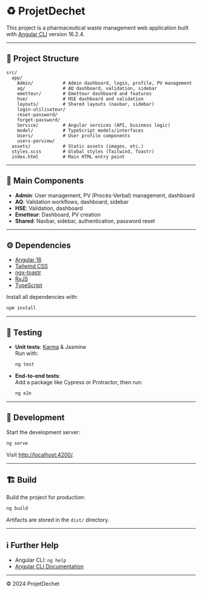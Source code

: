 # ♻️ ProjetDechet

This project is a pharmaceutical waste management web application built with [Angular CLI](https://github.com/angular/angular-cli) version 16.2.4.

---

## 📁 Project Structure

```
src/
  app/
    Admin/           # Admin dashboard, login, profile, PV management
    aq/              # AQ dashboard, validation, sidebar
    emetteur/        # Emetteur dashboard and features
    hse/             # HSE dashboard and validation
    layouts/         # Shared layouts (navbar, sidebar)
    login-utilisateur/
    reset-password/
    forget-password/
    Service/         # Angular services (API, business logic)
    model/           # TypeScript models/interfaces
    Users/           # User profile components
    users-perview/
  assets/            # Static assets (images, etc.)
  styles.scss        # Global styles (Tailwind, Toastr)
  index.html         # Main HTML entry point
```

---

## 🧩 Main Components

- **Admin**: User management, PV (Procès-Verbal) management, dashboard
- **AQ**: Validation workflows, dashboard, sidebar
- **HSE**: Validation, dashboard
- **Emetteur**: Dashboard, PV creation
- **Shared**: Navbar, sidebar, authentication, password reset

---

## ⚙️ Dependencies

- [Angular 16](https://angular.io/)
- [Tailwind CSS](https://tailwindcss.com/)
- [ngx-toastr](https://www.npmjs.com/package/ngx-toastr)
- [RxJS](https://rxjs.dev/)
- [TypeScript](https://www.typescriptlang.org/)

Install all dependencies with:
```sh
npm install
```

---

## 🧪 Testing

- **Unit tests**: [Karma](https://karma-runner.github.io) & Jasmine  
  Run with:
  ```sh
  ng test
  ```
- **End-to-end tests**:  
  Add a package like Cypress or Protractor, then run:
  ```sh
  ng e2e
  ```

---

## 🚀 Development

Start the development server:
```sh
ng serve
```
Visit [http://localhost:4200/](http://localhost:4200/).

---

## 🏗️ Build

Build the project for production:
```sh
ng build
```
Artifacts are stored in the `dist/` directory.

---

## ℹ️ Further Help

- Angular CLI: `ng help`
- [Angular CLI Documentation](https://angular.io/cli)

---

© 2024 ProjetDechet
